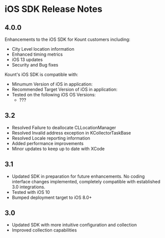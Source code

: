 # iOS SDK Release Notes

## 4.0.0

Enhancements to the iOS SDK for Kount customers including:
* City Level location information
* Enhanced timing metrics
* iOS 13 updates
* Security and Bug fixes

Kount's iOS SDK is compatible with:
* Minumum Version of iOS in application: 
* Recommended Target Version of iOS in application:
* Tested on the following iOS OS Versions:
  * ???

## 3.2 
* Resolved Failure to deallocate CLLocationManager
* Resolved Invalid address exception in KCollectorTaskBase
* Resolved Locale reporting information
* Added performance improvements
* Minor updates to keep up to date with XCode

## 3.1
* Updated SDK in preparation for future enhancements. No coding interface changes implemented, completely compatible with established 3.0 integrations.
* Tested with iOS 10
* Bumped deployment target to iOS 8.0+

## 3.0
* Updated SDK with more intuitive configuration and collection
* Improved collection capabilities


